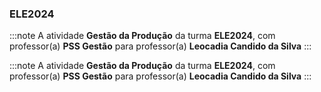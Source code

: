 ### ELE2024


:::note
A atividade **Gestão da Produção** da turma **ELE2024**, com professor(a) **PSS Gestão** para professor(a) **Leocadia Candido da Silva**
:::
        


:::note
A atividade **Gestão da Produção** da turma **ELE2024**, com professor(a) **PSS Gestão** para professor(a) **Leocadia Candido da Silva**
:::
        

